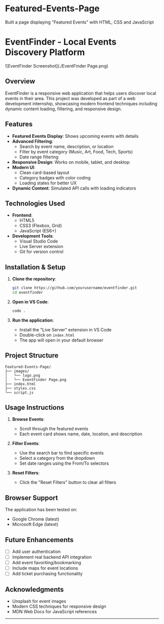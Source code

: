 # Featured-Events-Page
Built a page displaying "Featured Events" with HTML, CSS and JavaScript
# EventFinder - Local Events Discovery Platform

![EventFinder Screenshot](./EventFinder Page.png)

## Overview
EventFinder is a responsive web application that helps users discover local events in their area. This project was developed as part of a web development internship, showcasing modern frontend techniques including dynamic content loading, filtering, and responsive design.

## Features

- **Featured Events Display**: Shows upcoming events with details
- **Advanced Filtering**:
  - Search by event name, description, or location
  - Filter by event category (Music, Art, Food, Tech, Sports)
  - Date range filtering
- **Responsive Design**: Works on mobile, tablet, and desktop
- **Modern UI**:
  - Clean card-based layout
  - Category badges with color coding
  - Loading states for better UX
- **Dynamic Content**: Simulated API calls with loading indicators

## Technologies Used

- **Frontend**:
  - HTML5
  - CSS3 (Flexbox, Grid)
  - JavaScript (ES6+)
- **Development Tools**:
  - Visual Studio Code
  - Live Server extension
  - Git for version control

## Installation & Setup

1. **Clone the repository**:
   ```bash
   git clone https://github.com/yourusername/eventfinder.git
   cd eventfinder
   ```

2. **Open in VS Code**:
   ```bash
   code .
   ```

3. **Run the application**:
   - Install the "Live Server" extension in VS Code
   - Double-click on `index.html`
   - The app will open in your default browser

## Project Structure

```
Featured-Events-Page/
├── images/
│   └── logo.png
│   └── EventFinder Page.png
├── index.html
├── styles.css
└── script.js
```

## Usage Instructions

1. **Browse Events**:
   - Scroll through the featured events
   - Each event card shows name, date, location, and description

2. **Filter Events**:
   - Use the search bar to find specific events
   - Select a category from the dropdown
   - Set date ranges using the From/To selectors

3. **Reset Filters**:
   - Click the "Reset Filters" button to clear all filters

## Browser Support

The application has been tested on:
- Google Chrome (latest)
- Microsoft Edge (latest)

## Future Enhancements

- [ ] Add user authentication
- [ ] Implement real backend API integration
- [ ] Add event favoriting/bookmarking
- [ ] Include maps for event locations
- [ ] Add ticket purchasing functionality

## Acknowledgments

- Unsplash for event images
- Modern CSS techniques for responsive design
- MDN Web Docs for JavaScript references

---
